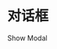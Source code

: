 # 对话框

<div id="ex-editor-01">
  <i-button type="primary" @click="open=true">Show Modal</i-button>
  <Modal v-model="open"
    title="对话框标题"
    width="1024"
  >
    <build ref="build" :data="data" :value="value"></build>
  </Model>
</div>
<script>
var choices = [
  {label:'选项一', value: 'A'},
  {label:'选项二', value: 'B'},
  ]
var ex_editor_01 = new Vue({
  el: '#ex-editor-01',
  data: function () {
    var data = [
      {
        name: 'basic1',
        title: '基本信息1',
        fields: [
          {name: 'str1', label: '字符串1', placeholder: '请输入...', help: '帮助信息',
            info: 'info信息', required: true, rule: {type: 'email'}},
          {name: 'str2', label: '静态字符串2', static: true, required: true, convert: function(v){
            return '<a href="#">' + v + '</a>'
            }
          },
          {name: 'select1', label: '选择', type: 'select', required: true, options: {choices: choices}},
          {name: 'select2', label: '选择', type: 'select', static: true, options: {choices: choices}},
          {name: 'rich1', label: '富文本', type: 'tinymce', options: { options: {height: 200}}},
          {name: 'tree1', label: '树选择', required: true, type: 'treeselect', multiple: true, options: {choices:
            [ {
                  id: 'fruits',
                  title: 'Fruits',
                  children: [ {
                    id: 'apple',
                    title: 'Apple',
                  }, {
                    id: 'grapes',
                    title: 'Grapes',
                  }, {
                    id: 'pear',
                    title: 'Pear',
                  }, {
                    id: 'strawberry',
                    title: 'Strawberry',
                  }, {
                    id: 'watermelon',
                    title: 'Watermelon',
                  } ],
                }, {
                  id: 'vegetables',
                  title: 'Vegetables',
                  children: [ {
                    id: 'corn',
                    title: 'Corn',
                  }, {
                    id: 'carrot',
                    title: 'Carrot',
                  }, {
                    id: 'eggplant',
                    title: 'Eggplant',
                  }, {
                    id: 'tomato',
                    title: 'Tomato',
                  } ],
                } ]
              }
          },
        ],
        layout: [
          ['str1', 'str2'],
          ['select1', 'select2'],
          ['tree1'],
          ['rich1']
        ],
        boxComponent: ''
      }
    ]
    return {
      open: false,
      data: data,
      value: {
        select1: 'B',
        select2: 'A',
        select3: ['A', 'B'],
        select4: ['A', 'B'],
      }
    }
  }
})
</script>
